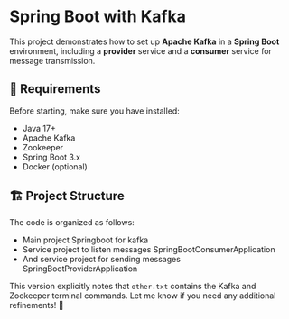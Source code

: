 # Spring Boot with Kafka

This project demonstrates how to set up **Apache Kafka** in a **Spring Boot** environment, including a **provider** service and a **consumer** service for message transmission.

## 📌 Requirements

Before starting, make sure you have installed:

- Java 17+
- Apache Kafka
- Zookeeper
- Spring Boot 3.x
- Docker (optional)

## 🏗️ Project Structure

The code is organized as follows:
- Main project Springboot for kafka
- Service project to listen messages SpringBootConsumerApplication
- And service project for sending messages SpringBootProviderApplication

This version explicitly notes that `other.txt` contains the Kafka and Zookeeper terminal commands. Let me know if you need any additional refinements! 🚀
